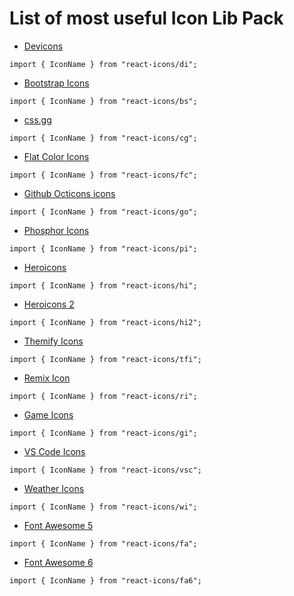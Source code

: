 # List of most useful Icon Lib Pack

+ <a href="https://vorillaz.github.io/devicons/">Devicons</a>
```
import { IconName } from "react-icons/di";
```

+ <a href="https://github.com/twbs/icons">Bootstrap Icons</a>
```
import { IconName } from "react-icons/bs";
```

+ <a href="https://github.com/astrit/css.gg">css.gg</a>
```
import { IconName } from "react-icons/cg";
```

+ <a href="https://github.com/icons8/flat-color-icons">Flat Color Icons</a>
```
import { IconName } from "react-icons/fc";
```

+ <a href="https://octicons.github.com/">Github Octicons icons</a>
```
import { IconName } from "react-icons/go";
```

+ <a href="https://github.com/phosphor-icons/core">Phosphor Icons</a>
```
import { IconName } from "react-icons/pi";
```

+ <a href="https://github.com/tailwindlabs/heroicons">Heroicons</a>
```
import { IconName } from "react-icons/hi";
```

+ <a href="https://github.com/tailwindlabs/heroicons">Heroicons 2</a>
```
import { IconName } from "react-icons/hi2";
```

+ <a href="https://github.com/lykmapipo/themify-icons">Themify Icons</a>
```
import { IconName } from "react-icons/tfi";
```

+ <a href="https://github.com/Remix-Design/RemixIcon">Remix Icon</a>
```
import { IconName } from "react-icons/ri";
```

+ <a href="https://game-icons.net/">Game Icons</a>
```
import { IconName } from "react-icons/gi";
```

+ <a href="https://github.com/microsoft/vscode-codicons">VS Code Icons</a>
```
import { IconName } from "react-icons/vsc";
```

+ <a href="https://erikflowers.github.io/weather-icons/">Weather Icons</a>
```
import { IconName } from "react-icons/wi";
```

+ <a href="https://fontawesome.com/">Font Awesome 5</a>
```
import { IconName } from "react-icons/fa";
```

+ <a href="https://fontawesome.com/">Font Awesome 6</a>
```
import { IconName } from "react-icons/fa6";
```
